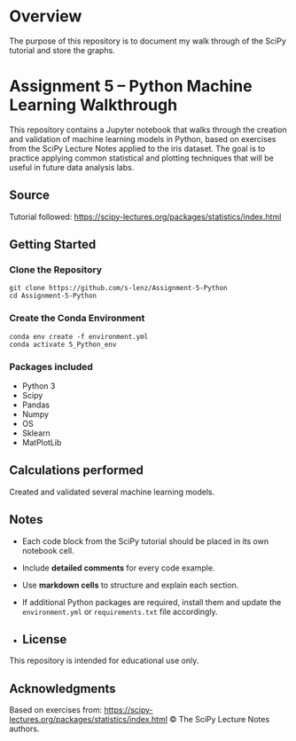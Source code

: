 # Overview
The purpose of this repository is to document my walk through of the SciPy tutorial and store the graphs.

# Assignment 5 – Python Machine Learning Walkthrough

This repository contains a Jupyter notebook that walks through the creation and validation of machine learning models in Python, based on exercises from the SciPy Lecture Notes applied to the iris dataset. The goal is to practice applying common statistical and plotting techniques that will be useful in future data analysis labs.

## Source

Tutorial followed:
https://scipy-lectures.org/packages/statistics/index.html

## Getting Started

### Clone the Repository

```
git clone https://github.com/s-lenz/Assignment-5-Python
cd Assignment-5-Python
```

### Create the Conda Environment

```
conda env create -f environment.yml
conda activate 5_Python_env
```

### Packages included
- Python 3
- Scipy
- Pandas
- Numpy
- OS
- Sklearn
- MatPlotLib

## Calculations performed
Created and validated several machine learning models. 

## Notes
- Each code block from the SciPy tutorial should be placed in its own notebook cell.
- Include **detailed comments** for every code example.
- Use **markdown cells** to structure and explain each section.
- If additional Python packages are required, install them and update the `environment.yml` or `requirements.txt` file accordingly.

- ## License
This repository is intended for educational use only.

## Acknowledgments
Based on exercises from:
https://scipy-lectures.org/packages/statistics/index.html
© The SciPy Lecture Notes authors.
